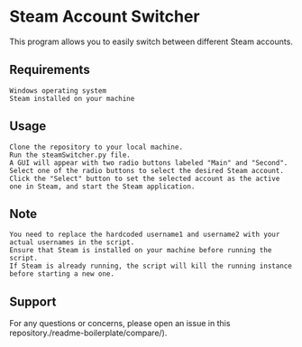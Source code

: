 # Steam Account Switcher

This program allows you to easily switch between different Steam accounts.
## Requirements

    Windows operating system
    Steam installed on your machine

## Usage

    Clone the repository to your local machine.
    Run the steamSwitcher.py file.
    A GUI will appear with two radio buttons labeled "Main" and "Second".
    Select one of the radio buttons to select the desired Steam account.
    Click the "Select" button to set the selected account as the active one in Steam, and start the Steam application.

## Note

    You need to replace the hardcoded username1 and username2 with your actual usernames in the script.
    Ensure that Steam is installed on your machine before running the script.
    If Steam is already running, the script will kill the running instance before starting a new one.

## Support

For any questions or concerns, please open an issue in this repository./readme-boilerplate/compare/).
